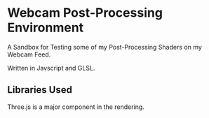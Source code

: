 # Webcam Post-Processing Environment
A Sandbox for Testing some of my Post-Processing Shaders on my Webcam Feed.

Written in Javscript and GLSL.

## Libraries Used
Three.js is a major component in the rendering.
